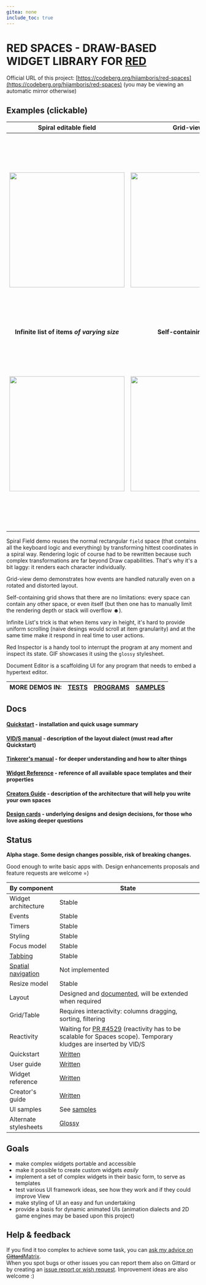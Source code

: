 ```yaml
---
gitea: none
include_toc: true
---
```


# RED SPACES - DRAW-BASED WIDGET LIBRARY FOR [RED](http://red-lang.org/)

Official URL of this project: [https://codeberg.org/hiiamboris/red-spaces](https://codeberg.org/hiiamboris/red-spaces) (you may be viewing an automatic mirror otherwise)

## Examples (clickable)

| Spiral editable field | Grid-view | Red Inspector tool (styled) |
|:-:|:-:|:-:|
| [ <img width=300 src=https://codeberg.org/hiiamboris/media/raw/branch/master/spaces/demo-spiral-field-small.gif /> ](https://codeberg.org/hiiamboris/media/raw/branch/master/spaces/demo-spiral-field.gif) | [ <img width=300 src=https://codeberg.org/hiiamboris/media/raw/branch/master/spaces/demo-grid-view-small.gif /> ](https://codeberg.org/hiiamboris/media/raw/branch/master/spaces/demo-grid-view.gif) | [ <img width=500 src=https://codeberg.org/hiiamboris/media/raw/branch/master/spaces/demo-red-inspector-glossy-styled-small.gif /> ](https://codeberg.org/hiiamboris/media/raw/branch/master/spaces/demo-red-inspector-glossy-styled.gif) |
|  **Infinite list of items *of varying size*** | **Self-containing grid** | **Document Editor sample**  |
| [ <img width=300 src=https://codeberg.org/hiiamboris/media/raw/branch/master/spaces/demo-infinite-list-small.gif /> ](https://codeberg.org/hiiamboris/media/raw/branch/master/spaces/demo-infinite-list.gif) | [ <img width=300 src=https://codeberg.org/hiiamboris/media/raw/branch/master/spaces/demo-self-containing-grid-small.gif /> ](https://codeberg.org/hiiamboris/media/raw/branch/master/spaces/demo-self-containing-grid.gif) | [ <img width=500 src=https://codeberg.org/hiiamboris/media/raw/branch/master/spaces/sample-document-editor-small.gif /> ](https://codeberg.org/hiiamboris/media/raw/branch/master/spaces/sample-document-editor.gif) |

Spiral Field demo reuses the normal rectangular `field` space (that contains all the keyboard logic and everything) by transforming hittest coordinates in a spiral way. Rendering logic of course had to be rewritten because such complex transformations are far beyond Draw capabilities. That's why it's a bit laggy: it renders each character individually.

Grid-view demo demonstrates how events are handled naturally even on a rotated and distorted layout.

Self-containing grid shows that there are no limitations: every space can contain any other space, or even itself (but then one has to manually limit the rendering depth or stack will overflow ☻).

Infinite List's trick is that when items vary in height, it's hard to provide uniform scrolling (naive desings would scroll at item granularity) and at the same time make it respond in real time to user actions.

Red Inspector is a handy tool to interrupt the program at any moment and inspect its state. GIF showcases it using the `glossy` stylesheet.

Document Editor is a scaffolding UI for any program that needs to embed a hypertext editor.

| MORE DEMOS IN: | [TESTS](tests/) | [PROGRAMS](programs/) | [SAMPLES](samples/) |
| -: | :-: | :-: | :-: |

## Docs

#### [Quickstart](quickstart.md) - installation and quick usage summary
#### [VID/S manual](vids.md) - description of the layout dialect (must read after Quickstart)
#### [Tinkerer's manual](manual.md) - for deeper understanding and how to alter things
#### [Widget Reference](reference.md) - reference of all available space templates and their properties
#### [Creators Guide](creators.md) - description of the architecture that will help you write your own spaces
#### [Design cards](design-cards/) - underlying designs and design decisions, for those who love asking deeper questions


## Status

**Alpha stage. Some design changes possible, risk of breaking changes.**

Good enough to write basic apps with. Design enhancements proposals and feature requests are welcome =)

| By component | State |
| --- | --- |
| Widget architecture | Stable |
| Events | Stable |
| Timers | Stable |
| Styling | Stable |
| Focus model | Stable |
| [Tabbing](https://en.wikipedia.org/wiki/Tabbing_navigation) | Stable |
| [Spatial navigation](https://en.wikipedia.org/wiki/Spatial_navigation) | Not implemented |
| Resize model | Stable |
| Layout | Designed and [documented](vids.md), will be extended when required |
| Grid/Table | Requires interactivity: columns dragging, sorting, filtering |
| Reactivity | Waiting for [PR #4529](https://github.com/red/red/pull/4529) (reactivity has to be scalable for Spaces scope). Temporary kludges are inserted by VID/S |
| Quickstart | [Written](quickstart.md) |
| User guide | [Written](manual.md) |
| Widget reference | [Written](reference.md) |
| Creator's guide | [Written](creators.md) |
| UI samples | See [samples](samples/) |
| Alternate stylesheets | [Glossy](stylesheets/#glossy-glossy-red) |


## Goals

- make complex widgets portable and accessible
- make it possible to create custom widgets *easily*
- implement a set of complex widgets in their basic form, to serve as templates
- test various UI framework ideas, see how they work and if they could improve View
- make styling of UI an easy and fun undertaking
- provide a basis for dynamic animated UIs (animation dialects and 2D game engines may be based upon this project)


## Help & feedback

If you find it too complex to achieve some task, you can [ask my advice on ~~Gittard~~Matrix](https://matrix.to/#/@hiiamboris:tchncs.de).\
When you spot bugs or other issues you can report them also on Gittard or by creating an [issue report or wish request](https://codeberg.org/hiiamboris/red-spaces/issues/new). Improvement ideas are also welcome :)

